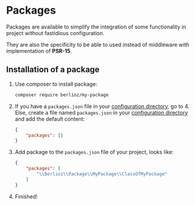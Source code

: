 <meta name="docparser-index" content="Basic uses; Packages" />
<meta name="docparser-index-order" content="3" />

# Packages

Packages are available to simplify the integration of some functionality in project without fastidious configuration. 

They are also the specificity to be able to used instead of middleware with implementation of **PSR-15**.

## Installation of a package

1. Use composer to install package:

    ```bash
    composer require berlioz/my-package
    ```

2. If you have a `packages.json` file in your [configuration directory](../directories.md), go to 4.
   Else, create a file named `packages.json` in your [configuration directory](../directories.md) and add the default content:

   ```json
   {
       "packages": []
   }
   ```

3. Add package to the `packages.json` file of your project, looks like:

   ```json
   {
       "packages": [
           "\\Berlioz\\Package\\MyPackage\\ClassOfMyPackage"
       ]
   }
   ```

4. Finished!
